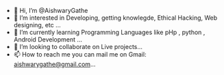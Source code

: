 - 👋 Hi, I’m @AishwaryGathe
- 👀 I’m interested in Developing, getting knowlegde, Ethical Hacking, Web designing, etc ...
- 🌱 I’m currently learning Programming Languages like pHp , python , Android Development ...
- 💞️ I’m looking to collaborate on Live projects...
- 📫 How to reach me  you can mail me on Gmail: aishwarygathe@gmail.com...
